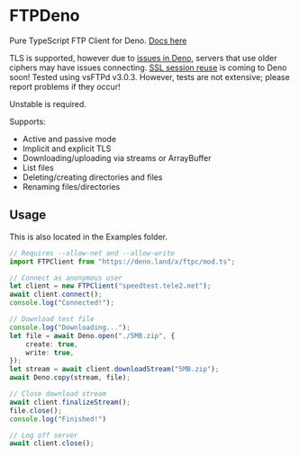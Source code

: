 # FTPDeno

Pure TypeScript FTP Client for Deno. [Docs here](https://doc.deno.land/https/deno.land/x/ftpc/mod.ts)

TLS is supported, however due to [issues in Deno](https://github.com/denoland/deno/issues/6427), servers that use older ciphers may have issues connecting. 
[SSL session reuse](https://github.com/denoland/deno/issues/8875) is coming to Deno soon! Tested using vsFTPd v3.0.3. 
However, tests are not extensive; please report problems if they occur! 

Unstable is required.

Supports:
* Active and passive mode
* Implicit and explicit TLS
* Downloading/uploading via streams or ArrayBuffer
* List files
* Deleting/creating directories and files
* Renaming files/directories

## Usage
This is also located in the Examples folder.

```ts
// Requires --allow-net and --allow-write
import FTPClient from "https://deno.land/x/ftpc/mod.ts";

// Connect as anonymous user
let client = new FTPClient("speedtest.tele2.net");
await client.connect();
console.log("Connected!");

// Download test file
console.log("Downloading...");
let file = await Deno.open("./5MB.zip", {
    create: true,
    write: true,
});
let stream = await client.downloadStream("5MB.zip");
await Deno.copy(stream, file);

// Close download stream
await client.finalizeStream();
file.close();
console.log("Finished!")

// Log off server
await client.close();
```